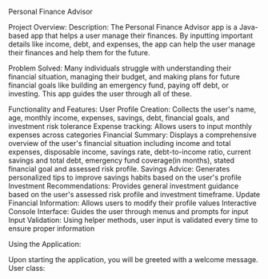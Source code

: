 Personal Finance Advisor

Project Overview:
Description: The Personal Finance Advisor app is a Java-based app that helps a user manage their finances. By inputting important details like income, debt, and expenses, the app can help the user manage their finances and help them for the future.

Problem Solved:
Many individuals struggle with understanding their financial situation, managing their budget, and making plans for future financial goals like building an emergency fund, paying off debt, or investing. This app guides the user through all of these. 

Functionality and Features:
User Profile Creation: Collects the user's name, age, monthly income, expenses, savings, debt, financial goals, and investment risk tolerance
Expense tracking: Allows users to input monthly expenses across categories
Financial Summary:
Displays a comprehensive overview of the user's financial situation including income and total expenses, disposable income, savings rate, debt-to-income ratio, current savings and total debt, emergency fund coverage(in months), stated financial goal and assessed risk profile.
Savings Advice: 
Generates personalized tips to improve savings habits based on the user's profile
Investment Recommendations: 
Provides general investment guidance based on the user's assessed risk profile and investment timeframe.
Update Financial Information:
Allows users to modify their profile values
Interactive Console Interface: 
Guides the user through menus and prompts for input
Input Validation:
Using helper methods, user input is validated every time to ensure proper information

Using the Application:

Upon starting the application, you will be greeted with a welcome message.
User class:



